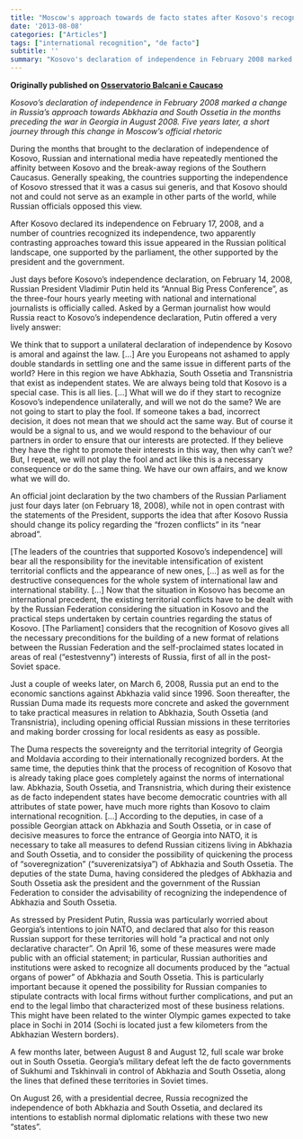 ```yaml
---
title: "Moscow's approach towards de facto states after Kosovo's recognition"
date: '2013-08-08'
categories: ["Articles"]
tags: ["international recognition", "de facto"]
subtitle: ''
summary: "Kosovo's declaration of independence in February 2008 marked a change in Russia's approach towards Abkhazia and South Ossetia in the months preceding the war in Georgia in August 2008. Five years later, a short journey through this change in Moscow's official rhetoric"
---
```


**Originally published on [Osservatorio Balcani e Caucaso](http://www.balcanicaucaso.org/eng/Regions-and-countries/Russia/Moscow-s-approach-towards-de-facto-states-after-Kosovo-s-recognition-140382)**

*Kosovo’s declaration of independence in February 2008 marked a change in Russia’s approach towards Abkhazia and South Ossetia in the months preceding the war in Georgia in August 2008. Five years later, a short journey through this change in Moscow’s official rhetoric*

During the months that brought to the declaration of independence of Kosovo, Russian and international media have repeatedly mentioned the affinity between Kosovo and the break-away regions of the Southern Caucasus. Generally speaking, the countries supporting the independence of Kosovo stressed that it was a casus sui generis, and that Kosovo should not and could not serve as an example in other parts of the world, while Russian officials opposed this view.

After Kosovo declared its independence on February 17, 2008, and a number of countries recognized its independence, two apparently contrasting approaches toward this issue appeared in the Russian political landscape, one supported by the parliament, the other supported by the president and the government.

Just days before Kosovo’s independence declaration, on February 14, 2008, Russian President Vladimir Putin held its “Annual Big Press Conference”, as the three-four hours yearly meeting with national and international journalists is officially called. Asked by a German journalist how would Russia react to Kosovo’s independence declaration, Putin offered a very lively answer:

We think that to support a unilateral declaration of independence by Kosovo is amoral and against the law. […] Are you Europeans not ashamed to apply double standards in settling one and the same issue in different parts of the world? Here in this region we have Abkhazia, South Ossetia and Transnistria that exist as independent states. We are always being told that Kosovo is a special case. This is all lies. […] What will we do if they start to recognize Kosovo’s independence unilaterally, and will we not do the same? We are not going to start to play the fool. If someone takes a bad, incorrect decision, it does not mean that we should act the same way. But of course it would be a signal to us, and we would respond to the behaviour of our partners in order to ensure that our interests are protected. If they believe they have the right to promote their interests in this way, then why can’t we? But, I repeat, we will not play the fool and act like this is a necessary consequence or do the same thing. We have our own affairs, and we know what we will do.

An official joint declaration by the two chambers of the Russian Parliament just four days later (on February 18, 2008), while not in open contrast with the statements of the President, supports the idea that after Kosovo Russia should change its policy regarding the “frozen conflicts” in its “near abroad”.

[The leaders of the countries that supported Kosovo’s independence] will bear all the responsibility for the inevitable intensification of existent territorial conflicts and the appearance of new ones, […] as well as for the destructive consequences for the whole system of international law and international stability. […] Now that the situation in Kosovo has become an international precedent, the existing territorial conflicts have to be dealt with by the Russian Federation considering the situation in Kosovo and the practical steps undertaken by certain countries regarding the status of Kosovo. [The Parliament] considers that the recognition of Kosovo gives all the necessary preconditions for the building of a new format of relations between the Russian Federation and the self-proclaimed states located in areas of real (“estestvenny”) interests of Russia, first of all in the post-Soviet space.

Just a couple of weeks later, on March 6, 2008, Russia put an end to the economic sanctions against Abkhazia valid since 1996. Soon thereafter, the Russian Duma made its requests more concrete and asked the government to take practical measures in relation to Abkhazia, South Ossetia (and Transnistria), including opening official Russian missions in these territories and making border crossing for local residents as easy as possible.

The Duma respects the sovereignty and the territorial integrity of Georgia and Moldavia according to their internationally recognized borders. At the same time, the deputies think that the process of recognition of Kosovo that is already taking place goes completely against the norms of international law. Abkhazia, South Ossetia, and Transnistria, which during their existence as de facto independent states have become democratic countries with all attributes of state power, have much more rights than Kosovo to claim international recognition. […] According to the deputies, in case of a possible Georgian attack on Abkhazia and South Ossetia, or in case of decisive measures to force the entrance of Georgia into NATO, it is necessary to take all measures to defend Russian citizens living in Abkhazia and South Ossetia, and to consider the possibility of quickening the process of “soveregnization” (“suverenizatsiya”) of Abkhazia and South Ossetia. The deputies of the state Duma, having considered the pledges of Abkhazia and South Ossetia ask the president and the government of the Russian Federation to consider the advisability of recognizing the independence of Abkhazia and South Ossetia.

As stressed by President Putin, Russia was particularly worried about Georgia’s intentions to join NATO, and declared that also for this reason Russian support for these territories will hold “a practical and not only declarative character”. On April 16, some of these measures were made public with an official statement; in particular, Russian authorities and institutions were asked to recognize all documents produced by the “actual organs of power” of Abkhazia and South Ossetia. This is particularly important because it opened the possibility for Russian companies to stipulate contracts with local firms without further complications, and put an end to the legal limbo that characterized most of these business relations. This might have been related to the winter Olympic games expected to take place in Sochi in 2014 (Sochi is located just a few kilometers from the Abkhazian Western borders).

A few months later, between August 8 and August 12, full scale war broke out in South Ossetia. Georgia’s military defeat left the de facto governments of Sukhumi and Tskhinvali in control of Abkhazia and South Ossetia, along the lines that defined these territories in Soviet times.

On August 26, with a presidential decree, Russia recognized the independence of both Abkhazia and South Ossetia, and declared its intentions to establish normal diplomatic relations with these two new “states”.

